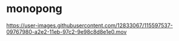 # monopong

https://user-images.githubusercontent.com/12833067/115597537-09767980-a2e2-11eb-97c2-9e98c8d8e1e0.mov

